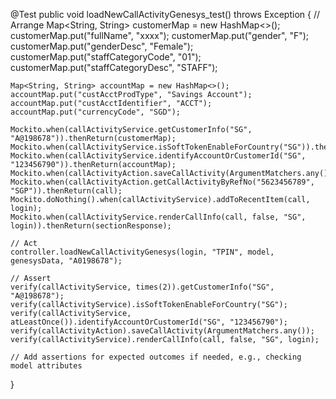 @Test
public void loadNewCallActivityGenesys_test() throws Exception {
    // Arrange
    Map<String, String> customerMap = new HashMap<>();
    customerMap.put("fullName", "xxxx");
    customerMap.put("gender", "F");
    customerMap.put("genderDesc", "Female");
    customerMap.put("staffCategoryCode", "01");
    customerMap.put("staffCategoryDesc", "STAFF");

    Map<String, String> accountMap = new HashMap<>();
    accountMap.put("custAcctProdType", "Savings Account");
    accountMap.put("custAcctIdentifier", "ACCT");
    accountMap.put("currencyCode", "SGD");

    Mockito.when(callActivityService.getCustomerInfo("SG", "A@198678")).thenReturn(customerMap);
    Mockito.when(callActivityService.isSoftTokenEnableForCountry("SG")).thenReturn("true");
    Mockito.when(callActivityService.identifyAccountOrCustomerId("SG", "123456790")).thenReturn(accountMap);
    Mockito.when(callActivityAction.saveCallActivity(ArgumentMatchers.any())).thenReturn("SG23456789");
    Mockito.when(callActivityAction.getCallActivityByRefNo("5623456789", "SGP")).thenReturn(call);
    Mockito.doNothing().when(callActivityService).addToRecentItem(call, login);
    Mockito.when(callActivityService.renderCallInfo(call, false, "SG", login)).thenReturn(sectionResponse);

    // Act
    controller.loadNewCallActivityGenesys(login, "TPIN", model, genesysData, "A0198678");

    // Assert
    verify(callActivityService, times(2)).getCustomerInfo("SG", "A@198678");
    verify(callActivityService).isSoftTokenEnableForCountry("SG");
    verify(callActivityService, atLeastOnce()).identifyAccountOrCustomerId("SG", "123456790");
    verify(callActivityAction).saveCallActivity(ArgumentMatchers.any());
    verify(callActivityService).renderCallInfo(call, false, "SG", login);

    // Add assertions for expected outcomes if needed, e.g., checking model attributes
}
